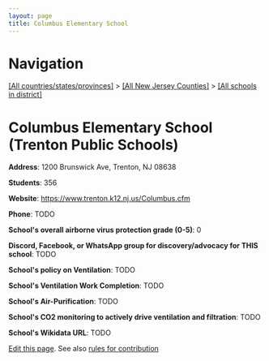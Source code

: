 ```yaml
---
layout: page
title: Columbus Elementary School
---
```

# Navigation

[[All countries/states/provinces]](../../../..) > [[All New Jersey Counties]](../../..) > [[All schools in district]](..)

# Columbus Elementary School (Trenton Public Schools)

**Address**: 1200 Brunswick Ave, Trenton, NJ 08638

**Students**: 356

**Website**: <https://www.trenton.k12.nj.us/Columbus.cfm>

**Phone**: TODO

**School's overall airborne virus protection grade (0-5)**: 0

**Discord, Facebook, or WhatsApp group for discovery/advocacy for THIS school**: TODO

**School's policy on Ventilation**: TODO

**School's Ventilation Work Completion**: TODO

**School's Air-Purification**: TODO

**School's CO2 monitoring to actively drive ventilation and filtration**: TODO

**School's Wikidata URL**: TODO


[Edit this page](https://github.com/ventilate-schools/NJ/edit/main/./Mercer/Trenton_Public_Schools/Columbus_Elementary_School.md). See also [rules for contribution](../../../contribution-rules/)